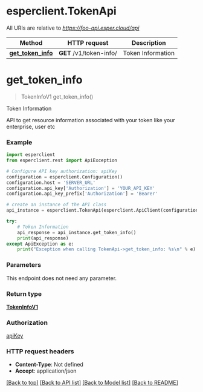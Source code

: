 # esperclient.TokenApi

All URIs are relative to *https://foo-api.esper.cloud/api*

Method | HTTP request | Description
------------- | ------------- | -------------
[**get_token_info**](TokenApi.md#get_token_info) | **GET** /v1/token-info/ | Token Information


# **get_token_info**
> TokenInfoV1 get_token_info()

Token Information

API to get resource information associated with your token like your enterprise, user etc

### Example
```python
import esperclient
from esperclient.rest import ApiException

# Configure API key authorization: apiKey
configuration = esperclient.Configuration()
configuration.host = 'SERVER_URL'
configuration.api_key['Authorization'] = 'YOUR_API_KEY'
configuration.api_key_prefix['Authorization'] = 'Bearer'

# create an instance of the API class
api_instance = esperclient.TokenApi(esperclient.ApiClient(configuration))

try:
    # Token Information
    api_response = api_instance.get_token_info()
    print(api_response)
except ApiException as e:
    print("Exception when calling TokenApi->get_token_info: %s\n" % e)
```

### Parameters
This endpoint does not need any parameter.

### Return type

[**TokenInfoV1**](TokenInfoV1.md)

### Authorization

[apiKey](../README.md#apiKey)

### HTTP request headers

 - **Content-Type**: Not defined
 - **Accept**: application/json

[[Back to top]](#) [[Back to API list]](../README.md#documentation-for-api-endpoints) [[Back to Model list]](../README.md#documentation-for-models) [[Back to README]](../README.md)

